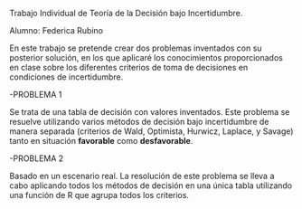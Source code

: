 Trabajo Individual de Teoría de la Decisión bajo Incertidumbre.

Alumno: Federica Rubino

En este trabajo se pretende crear dos problemas inventados con su posterior solución, en los que aplicaré los conocimientos proporcionados en clase sobre los diferentes criterios de toma de decisiones en condiciones de incertidumbre.

   -PROBLEMA 1

Se trata de una tabla de decisión con valores inventados. Este problema se resuelve utilizando varios métodos de decisión bajo incertidumbre de manera separada (criterios de Wald, Optimista, Hurwicz, Laplace, y Savage) tanto en situación **favorable** como **desfavorable**.

   -PROBLEMA 2 

Basado en un escenario real. La resolución de este problema se lleva a cabo aplicando todos los métodos de decisión en una única tabla utilizando una función de R que agrupa todos los criterios.

